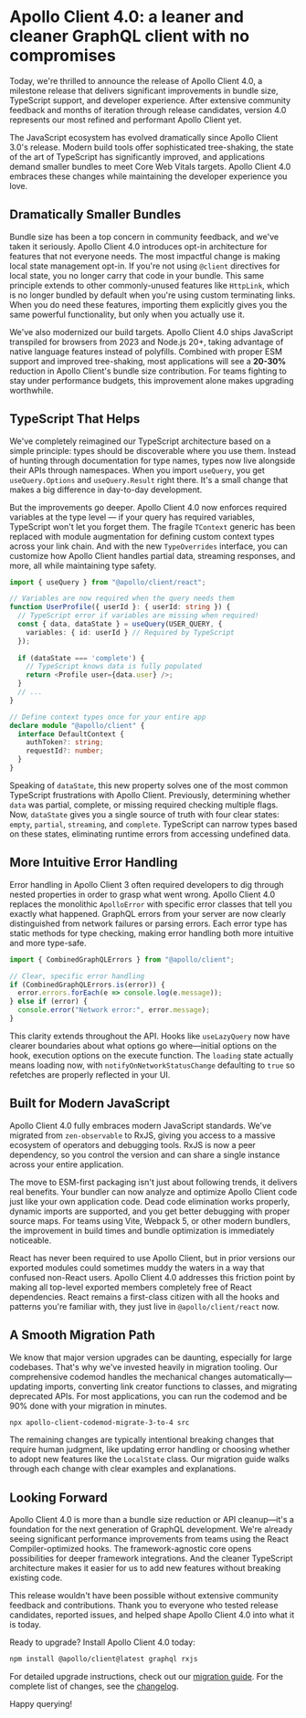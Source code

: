# Apollo Client 4.0: a leaner and cleaner GraphQL client with no compromises

Today, we're thrilled to announce the release of Apollo Client 4.0, a milestone release that delivers significant improvements in bundle size, TypeScript support, and developer experience. After extensive community feedback and months of iteration through release candidates, version 4.0 represents our most refined and performant Apollo Client yet.

The JavaScript ecosystem has evolved dramatically since Apollo Client 3.0's release. Modern build tools offer sophisticated tree-shaking, the state of the art of TypeScript has significantly improved, and applications demand smaller bundles to meet Core Web Vitals targets. Apollo Client 4.0 embraces these changes while maintaining the developer experience you love.

## Dramatically Smaller Bundles

Bundle size has been a top concern in community feedback, and we've taken it seriously. Apollo Client 4.0 introduces opt-in architecture for features that not everyone needs. The most impactful change is making local state management opt-in. If you're not using `@client` directives for local state, you no longer carry that code in your bundle. This same principle extends to other commonly-unused features like `HttpLink`, which is no longer bundled by default when you're using custom terminating links. When you do need these features, importing them explicitly gives you the same powerful functionality, but only when you actually use it.

We've also modernized our build targets. Apollo Client 4.0 ships JavaScript transpiled for browsers from 2023 and Node.js 20+, taking advantage of native language features instead of polyfills. Combined with proper ESM support and improved tree-shaking, most applications will see a **20-30%** reduction in Apollo Client's bundle size contribution. For teams fighting to stay under performance budgets, this improvement alone makes upgrading worthwhile.

## TypeScript That Helps

We've completely reimagined our TypeScript architecture based on a simple principle: types should be discoverable where you use them. Instead of hunting through documentation for type names, types now live alongside their APIs through namespaces. When you import `useQuery`, you get `useQuery.Options` and `useQuery.Result` right there. It's a small change that makes a big difference in day-to-day development.

But the improvements go deeper. Apollo Client 4.0 now enforces required variables at the type level — if your query has required variables, TypeScript won't let you forget them. The fragile `TContext` generic has been replaced with module augmentation for defining custom context types across your link chain. And with the new `TypeOverrides` interface, you can customize how Apollo Client handles partial data, streaming responses, and more, all while maintaining type safety.

```typescript
import { useQuery } from "@apollo/client/react";

// Variables are now required when the query needs them
function UserProfile({ userId }: { userId: string }) {
  // TypeScript error if variables are missing when required!
  const { data, dataState } = useQuery(USER_QUERY, {
    variables: { id: userId } // Required by TypeScript
  });
  
  if (dataState === 'complete') {
    // TypeScript knows data is fully populated
    return <Profile user={data.user} />;
  }
  // ...
}

// Define context types once for your entire app
declare module "@apollo/client" {
  interface DefaultContext {
    authToken?: string;
    requestId?: number;
  }
}
```

Speaking of `dataState`, this new property solves one of the most common TypeScript frustrations with Apollo Client. Previously, determining whether `data` was partial, complete, or missing required checking multiple flags. Now, `dataState` gives you a single source of truth with four clear states: `empty`, `partial`, `streaming`, and `complete`. TypeScript can narrow types based on these states, eliminating runtime errors from accessing undefined data.

## More Intuitive Error Handling

Error handling in Apollo Client 3 often required developers to dig through nested properties in order to grasp what went wrong. Apollo Client 4.0 replaces the monolithic `ApolloError` with specific error classes that tell you exactly what happened. GraphQL errors from your server are now clearly distinguished from network failures or parsing errors. Each error type has static methods for type checking, making error handling both more intuitive and more type-safe.

```typescript
import { CombinedGraphQLErrors } from "@apollo/client";

// Clear, specific error handling
if (CombinedGraphQLErrors.is(error)) {
  error.errors.forEach(e => console.log(e.message));
} else if (error) {
  console.error("Network error:", error.message);
}
```

This clarity extends throughout the API. Hooks like `useLazyQuery` now have clearer boundaries about what options go where—initial options on the hook, execution options on the execute function. The `loading` state actually means loading now, with `notifyOnNetworkStatusChange` defaulting to `true` so refetches are properly reflected in your UI.

## Built for Modern JavaScript

Apollo Client 4.0 fully embraces modern JavaScript standards. We've migrated from `zen-observable` to RxJS, giving you access to a massive ecosystem of operators and debugging tools. RxJS is now a peer dependency, so you control the version and can share a single instance across your entire application.

The move to ESM-first packaging isn't just about following trends, it delivers real benefits. Your bundler can now analyze and optimize Apollo Client code just like your own application code. Dead code elimination works properly, dynamic imports are supported, and you get better debugging with proper source maps. For teams using Vite, Webpack 5, or other modern bundlers, the improvement in build times and bundle optimization is immediately noticeable.

React has never been required to use Apollo Client, but in prior versions our exported modules could sometimes muddy the waters in a way that confused non-React users. Apollo Client 4.0 addresses this friction point by making all top-level exported members completely free of React dependencies. React remains a first-class citizen with all the hooks and patterns you're familiar with, they just live in `@apollo/client/react` now.

## A Smooth Migration Path

We know that major version upgrades can be daunting, especially for large codebases. That's why we've invested heavily in migration tooling. Our comprehensive codemod handles the mechanical changes automatically—updating imports, converting link creator functions to classes, and migrating deprecated APIs. For most applications, you can run the codemod and be 90% done with your migration in minutes.

```bash
npx apollo-client-codemod-migrate-3-to-4 src
```

The remaining changes are typically intentional breaking changes that require human judgment, like updating error handling or choosing whether to adopt new features like the `LocalState` class. Our migration guide walks through each change with clear examples and explanations.

## Looking Forward

Apollo Client 4.0 is more than a bundle size reduction or API cleanup—it's a foundation for the next generation of GraphQL development. We're already seeing significant performance improvements from teams using the React Compiler-optimized hooks. The framework-agnostic core opens possibilities for deeper framework integrations. And the cleaner TypeScript architecture makes it easier for us to add new features without breaking existing code.

This release wouldn't have been possible without extensive community feedback and contributions. Thank you to everyone who tested release candidates, reported issues, and helped shape Apollo Client 4.0 into what it is today.

Ready to upgrade? Install Apollo Client 4.0 today:

```bash
npm install @apollo/client@latest graphql rxjs
```

For detailed upgrade instructions, check out our [migration guide](https://www.apollographql.com/docs/react/migrating/apollo-client-4-migration). For the complete list of changes, see the [changelog](https://github.com/apollographql/apollo-client/blob/main/CHANGELOG.md).

Happy querying!
